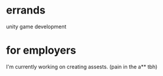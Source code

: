 # errands
 unity game development
 
# for employers
 I'm currently working on creating assests. (pain in the a** tbh) 
